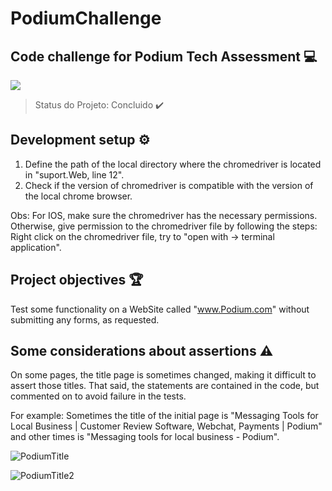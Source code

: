 # PodiumChallenge

## Code challenge for Podium Tech Assessment :computer:

<img src="https://img.shields.io/static/v1?label=Java&message=Selenium&color=blue&style=for-the-badge&logo=java"/>

> Status do Projeto: Concluido :heavy_check_mark:

## Development setup :gear:

1) Define the path of the local directory where the chromedriver is located in "suport.Web, line 12". 
2) Check if the version of chromedriver is compatible with the version of the local chrome browser.

Obs: For IOS, make sure the chromedriver has the necessary permissions. Otherwise, give permission to the chromedriver file by following the steps: 
Right click on the chromedriver file, try to "open with -> terminal application".

## Project objectives :trophy:

Test some functionality on a WebSite called "www.Podium.com" without submitting any forms, as requested.


## Some considerations about assertions :warning: 

On some pages, the title page is sometimes changed, making it difficult to assert those titles.
That said, the statements are contained in the code, but commented on to avoid failure in the tests.

For example: 
Sometimes the title of the initial page is "Messaging Tools for Local Business | Customer Review Software, Webchat, Payments | Podium" and other times is "Messaging tools for local business - Podium".

![PodiumTitle](https://user-images.githubusercontent.com/56842956/110227127-cf891980-7ed3-11eb-88a4-e0aaf2452e06.png)

![PodiumTitle2](https://user-images.githubusercontent.com/56842956/110227132-d1eb7380-7ed3-11eb-9e43-56b2b92818b6.png)



